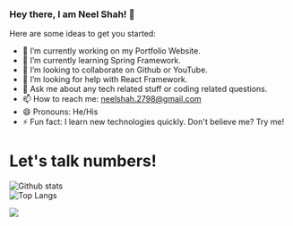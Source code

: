 ### Hey there, I am Neel Shah! 👋

<!--
**ineelshah/ineelshah** is a ✨ _special_ ✨ repository because its `README.md` (this file) appears on your GitHub profile.
-->

Here are some ideas to get you started:

- 🔭 I’m currently working on my Portfolio Website.
- 🌱 I’m currently learning Spring Framework.
- 👯 I’m looking to collaborate on Github or YouTube.
- 🤔 I’m looking for help with React Framework.
- 💬 Ask me about any tech related stuff or coding related questions.
- 📫 How to reach me: neelshah.2798@gmail.com
- 😄 Pronouns: He/His
- ⚡ Fun fact: I learn new technologies quickly. Don't believe me? Try me!

# Let's talk numbers!



![Github stats](https://github-readme-stats.vercel.app/api?username=ineelshah&show_icons=true&include_all_commits=true&count_private=true)
<br>
![Top Langs](https://github-readme-stats.vercel.app/api/top-langs/?username=ineelshah&layout=compact)

![](https://github-readme-stats.vercel.app/api?username=ineelshah)


<!-- ![](https://github-readme-stats.vercel.app/api/pin/?username=ineelshah&repo=)] -->
